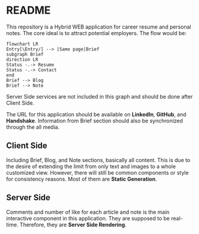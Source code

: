 # README

This repository is a Hybrid WEB application for career resume and personal notes. The core ideal is to attract potential employers. The flow would be:

```mermaid
flowchart LR
Entry[\Entry/] --> |Same page|Brief
subgraph Brief
direction LR
Status -.-> Resume
Status -.-> Contact
end
Brief --> Blog
Brief --> Note
```

Server Side services are not included in this graph and should be done after Client Side.

The URL for this application should be available on **LinkedIn**, **GitHub**, and **Handshake**. Information from Brief section should also be synchronized through the all media.

## Client Side

Including Brief, Blog, and Note sections, basically all content. This is due to the desire of extending the limit from only text and images to a whole customized view. However, there will still be common components or style for consistency reasons. Most of them are **Static Generation**.

## Server Side

Comments and number of like for each article and note is the main interactive component in this application. They are supposed to be real-time. Therefore, they are **Server Side Rendering**.

